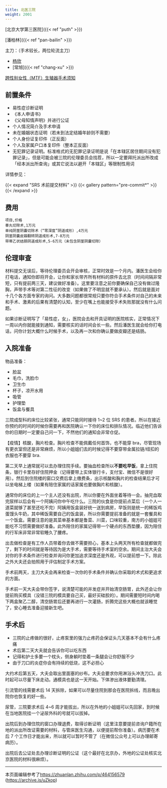 ```yaml
---
title: 北医三院
weight: 2001
---
```


[北京大学第三医院]({{< ref "puth" >}})

[潘柏林]({{< ref "pan-bailin" >}})

主刀：（手术较长，两位轮流主刀）

- [杨欣](https://www.haodf.com/doctor/10835.html)
- [常旭]({{< ref "chang-xu" >}})

[跨性别女性（MTF）生殖器手术须知](https://m.haodf.com/neirong/wenzhang/9392204745.html)

## 前置条件

- 易性症诊断证明
- 《本人申请书》
- 《父母知情声明》并进行公证
- 个人情况简介及手术申请
- 未在婚姻状态证明（若未到法定结婚年龄则不需要）
- 个人身份证复印件（正反面）
- 个人及家属户口本复印件（整本正反面）
- 无犯罪记录证明。标准格式的无犯罪记录证明是说「在本辖区居住期间没有犯罪记录」，但是可能会被三院的伦理委员会找茬，所以一定要拜托派出所改成「经本派出所查询」或其它说法以避开「本辖区」等限制性用词

详情参见：

{{< expand "SRS 术前提交材料" >}}
{{< gallery pattern="pre-commit*" >}}
{{< /expand >}}

## 费用

```csv
项目,价格
睾丸切除术,1万元
单纯阴茎阴囊切除术（“零深度”阴道成形）,4万元
阴茎阴囊皮瓣翻转阴道成形术,7-8万元
带蒂乙状结肠阴道成形术,5-6万元（未包含阴茎阴囊切除）
```

## 伦理审查

材料提交无误后，等待伦理委员会开会审核，正常时效是一个月内。潘医生会给你打电话，通知你即将开会，让你和家长带齐所有材料的原件去北京（时间间隔非常短，只有提前两三天，建议做好准备）。这里要注意之前你要确保自己没有做过隆胸，声带手术等对第二性征的改变（如果做了不明显就不要承认）。然后就是面对十几个各方面专家的询问。大多数问题都很常规只要你符合手术条件对自己的未来和手术、激素的后果有清楚的认知，至少在嘴上也能接受手术失败那就没有什么问题。

如果诊断证明写了「易性症，女」，医院会去和开具证明的医院核实，正常情况下一周以内你就能接到通知，需要核实的话时间会长一些。然后潘医生就会给你打电话，问你计划大概什么时候手术，以及再一次和你确认要做皮瓣还是结肠。

## 入院准备

物品准备：

- 脸盆
- 毛巾，洗脸巾
- 卫生巾
- 杯子，凉开水用
- 吸管
- 护理垫
- 饭盒与餐具

三院成型科的床位比较紧张，通常只能同时接待 1~2 位 SRS 的患者。所以在接近你预约的时间的时候你需要再和医院确认一下你的床位和排队情况。临近他们告诉你的日期时一定要自己问一下，不然他们的通知会非常仓促。

【疫情】核酸，胸片检查。胸片检查不能佩戴任何首饰，也不能穿 bra，尽管现场有更衣室但还是非常麻烦，所以小姐姐们去的时候记得不要穿带金属拉链/纽扣的衣服也不要穿 bra.

第二天早上通常就可以去办理住院手续。要抽血检查所以**不要吃早饭**，拿上住院条，银行卡里存好住院押金（记得要带上实体银行卡，支付宝、微信不是很好用）。然后到住院楼的窗口交费后拿上缴费条，出示核酸和胸片的检查结果后才可以坐电梯上楼（如果有陪住家属的话家属也要做胸片和核酸）。

通常你的床位的上一个主人还没有出院，所以你要在外面坐着等待一会。抽完血取完尿样以后会有一个阿姨问你中午吃什么。三院的伙食是你提前点菜后（一个人一道菜就够了甚至还吃不完）阿姨用饭盒装好统一送到病房，早饭则是统一的稀饭鸡蛋馒头牛奶，其中稀饭需要自己的饭盒装，所以你需要提前准备的就是一套餐具和一个饭盒。需要注意的是其菜单基本都是鲁菜、川菜，口味较重，南方的小姐姐可能吃不习惯需要做好准备。此外陪住的家属记得带一个硬点的东西垫腰，因为陪住的行军床非常非常软睡久了腰疼。

出去做检查是有工作人员带着你去做不需要担心，基本上头两天所有检查就都做完了，剩下的时间就是等待因为是大手术，需要等待手术室的空余。期间主治大夫会对你的手术条件进行检查并询问你更加追求深度还是外观，可以提前想一下。除此之外大夫还会拍照用于评估制定手术方案。

手术前两天，主刀大夫会再来检查一次你的手术条件并确认你采取的术式和更追求的方面。

手术前一天大夫会带你签字，说清楚可能的并发症并开始清空肠胃，此外还会让你提前购买模具（没错三院的模具要自己买，最好买硅胶的）。期间需要短时间内喝下两盒聚乙二醇，清空肠胃后还要再进行一次灌肠，折腾完这些大概也就该睡觉了，安心睡去准备迎接新生吧。

## 手术后

- 三院的止疼做的很好，止疼泵里的强力止疼药会保证头几天基本不会有什么疼痛
- 术后第二天大夫就会告诉你可以吃东西
- 记得和护士多要一个枕头，侧身躺时垫着一条腿会让你舒服不少
- 由于刀口的炎症你会有持续的低烧，这不必担心

大约术后第五天，大夫会取出里面塞的纱布。大夫会要求你用淋浴头冲洗刀口。此时起可以尽量下床走动。通模具也是这一天开始。下体渗出液体要勤清理。

引流管的线需要术后 14 天拆除，如果可以尽量住院到那会在医院拆线，而且晚出院你也恢复的好一些。

尿管，三院要求术后 4~6 周才能拔出，所以在外地的小姐姐可以先回家，到时候在当地医院挂一个泌尿外科的号就可以拔掉。

出院后到办理住院的窗口办理退费，取得诊断证明（这里注意要提前咨询户籍所在地的派出所改证需要的材料，与管床医生沟通，以便提前帮你准备）。病历要在术后 7 个工作日才能出来，所以就可以暂时不管了（在微信公众号上可以办理邮寄病历）。

出院后去公证处去办理诊断证明的公证（这个最好在北京办，外地的公证处核实北京医院的材料很麻烦）。

---

本页面编辑参考了<https://zhuanlan.zhihu.com/p/464156579> (<https://archive.is/uZkop>)
